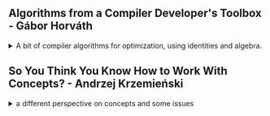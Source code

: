 <!--
ignore these words in spell check for this file
// cSpell:ignore Gábor Horváth Andrzej Krzemieński cassert
-->

## Algorithms from a Compiler Developer's Toolbox - Gábor Horváth

<details>
<summary>
A bit of compiler algorithms for optimization, using identities and algebra.
</summary>

[Algorithms from a Compiler Developer's Toolbox](https://youtu.be/eeS1WP7FK-A),[slides](https://cppnow.digital-medium.co.uk/wp-content/uploads/2021/05/CompilerAlgorithmsTalk.pdf)

### Why Study Compiler?

there are many algorithms and data structure that are used in compilers, compilers are everywhere, like web browsers (html+css, svg, JavaScript of course), GPUs also have compilers, databases have compilers and optimizers, even some configuration format files have something like a compiler inside them. python compiles down to something for machine learning, and routers and modem have something running on them.

A lot of opportunities to improve code, any small improvement is multiplied because it effects every program compiled by it. if we improve a low level compiler (like c++), then we also effect any compiler that uses it (like python or JavaScript).

example: loop strength reduction.

video of a talk by matt godbolt. replacing sum by loop with sum by formula

$
\sum x \equiv \\\frac{x (x+1)}{2}
$

playing with loops kinds and looking at the assembly, we see that the compiler manages to remove the loop and figures out a closed-form formula.

but floating point messes up the optimizations, floating point arithemetic.

### What's Inside the Compiler?

Math.😅\
Chains of recurrences - recursive function when the increment is also a recursive function.

two kinds of recursive formula notations. making functions at incrementoars

$
f(i*i(n)) = {initial,+,incrememt }
$

algebra, operations identities. making loops into recursive notations with those identities, sub expressions combine together. turning this

```cpp
for(i=0;i<m;++i)
v[i] = (i+1)*(i*1) -i*i -2*i;
```

into a constant expression with identities.

$(x+y)(x+y) = (x+y)^2 = x^2 +2xy + y^2$

so we open up the identity, and we can then cancel out stuff and reach a constant.

```cpp
for(i=0;i<m;++i)
v[i]=1;
```

arithemetic series which are supposed to be loops can be made into closed formulas or at least have much less operations per loop

```cpp
int t[20];
for (int i=0;i< 20; i+=1)
{
    t[i]=(i+1)*(i+1) + 3*i - 5; // four additions, two multiplications
}
```

is transformed into this compact form with only two additions.

$
f_{(i+1)^2+3i-5}(n) = \\
\{-4,+6,+2\}
$

which is equivalent to writing this c++ code.

```cpp
int t[20];
int a = -4;
int b = 6;
for (int i=0;i< 20; i+=1)
{
    t[i]=a;
    a+=b;
    b+=2;
}
```

an example of how clang does it. we take this code into a file.

```cpp
int f(int num)
{
    int result =0;
    for (int i =0;i<num;++i)
    {
        result += i;
    }
    return result;
}
```

and then run the following command on it (replace $1 with file name)

```bash
clang++ $1.cpp -c -02 -Xclang -disable-llvm-passes -emit-llvm -S
opt $1.ll -mem2reg -S > {$1}2.ll
opt ${1}2.ll --analyze --scalar-evolution
(other)
```

- -Xclang \<arg> Pass \<arg> to the clang compiler.
- -disable-llvm-passes
- -emit-llvm Use the LLVM representation for assembler and object files
- -S preprocessor only

we can see in the slides how loops are eliminated.

> Recapping Chains of recurrences
>
> - Great to model some loop varian values.
> - Algebra of simple recursive function
> - Algebraic simplifications
> - Strength reduction
> - Closed forms
> - and many more...

### Value Numbering

eliminating some forms of redundancy.

this code has redundancy.

```cpp
int calculate(int a, int b)
{
    int result = (a * b) +2;
    if (a %2 ==0)
    {
        result +=a*b;
    }
    return result;
}
```

the compiler can do the common expression optimization in some cases. but most of the redundancy isn't from the programmer. this code had redundancy in terms of memory access;

```cpp
int matrix[5][5];
//...
matrix[1][2]=bar();
matrix[1][3]=baz();
```

is actually memory dereferencing with a common sub expression.

```cpp
int matrix[5][5];
//...
*((int*)matrix + ROW * sizeof(int) *1 + sizeof(int) * 2)=bar();
*((int*)matrix + ROW * sizeof(int) *1 + sizeof(int) * 3)=baz();
```

we can also have dead_code and unused code that passes around (constant propagation).
compilers work in phases, and at each pass the complier cleans up the code to make it optimize. each pass does a small change.

[BRIL - big red intermediate language](https://github.com/sampsyo/bril) is a compiler IR (Intermediate representation) that is used in some courses to teach about compilers.

optimizations can work across different scopes (function, loop body, and even higher!);

local value numbering optimization. algebraic identities, dead code elimination, constant folding,

### where to learn more

some sources to learn mode about compilers.
audience questions

</details>

## So You Think You Know How to Work With Concepts? - Andrzej Krzemieński

<details>
<summary>
a different perspective on concepts and some issues
</summary>

[So You Think You Know How to Work With Concepts?](https://youtu.be/IUPaAcIk1Us), [Slides](https://cppnow.digital-medium.co.uk/wp-content/uploads/2021/05/andrzej_concepts.pdf)

a different perspective on concepts.

defintions:\
two meanings of "concept" in c++:

- Interfaces in _generic programming_.
- A c++20 language feature.

exploring the limitations of concepts.
he says that the term generic library should be reserved to those who use concepts.

not all 'templated libraries' use concepts, templates are generic, but aren't always based on concepts.

```cpp
boost::optional<std::mutex> om; //Only requires Destructible
auto om2=om; //won't compile, conditional interface
```

as opposed to a different library -[markable](https://github.com/akrzemi1/markable), which uses concepts

```cpp
template <typename MP>
concept mark_policy = requires
{
    // set marked value
    // check for marked value
};


markable<mark_int<int,-1>> oi;
```

a concept is a template (like class template, function template, variable template and alias templates), it's parameterized, it's can be composed of other concepts. the && in the concept world is a conjunction, not logical and. we have some predicates.

the requires statement has new syntax
live coding example

```cpp
#include <iostream>
#include <cassert>
#include <concepts>

namespace lib
{
    template <typename T>
    concept Addable = std::regular<T> //concept
    && requires (T & o,T const & a,T const & b) //conjunction
    {
        {a+b} -> std::convertible_to<T>; //concept
        {o+=b} -> std::same_as<T&>; //concpet
    };

    template <typename T>
    T sum(T const & a, T const & b)
    {
        return a +b;
    }
}

int main()
{
    auto r = lib::sum(1,2);
    std::cout << r <<'\n';
}
```

here is one potential pitfall, instead of requiring the T to be regular, we simply require it to be a valid argument for the std::regular concept, we check if this check is allowed, not the result of it.

```cpp
    template <typename T>
    concept Addable =
    //std::regular<T> &&
    requires (T & o,T const & a,T const & b) //conjunction
    {
        {a+b} -> std::convertible_to<T>; //concept
        {o+=b} -> std::same_as<T&>; //concpet
        std::regular<T>; //wrong!
        //requires std::regular<T>; // this will work
    };
```

the next step is to constrain the library on the concept, this will help the user understand the library when something goes wrong. concept is a predicate, so we can check if a type satisfies it directly.

```cpp
int main()
{
    static_assert(lib::Addable<int>); //check if int fits the concept of Addable
}
```

lets see the difference in the error messages, when we use the templated function, we get a fairly readable compiling error

```cpp
struct X{};
int main()
{
    auto r = lib::sum(X{},X{});
}
```

lets constrain the template itself to use the concept

```cpp
//form 1
template <typename T>
    requires Addable<T>
T sum(T const & a, T const & b)
{
    return a +b;
}

//form 2
template <Addable T>
T sum(T const & a, T const & b)
{
    return a +b;
}
```

now when we try the same code we see a huge error message, just because we used the concept. it tells us the problem is with the interface.

```cpp
struct X{};
int main()
{
    auto r = lib::sum(X{},X{});
}
```

but what if we had some class that has better 'sum' performance if we use the '+=' operator, when the bigger value is on the left side (maybe the function needs to duplicate nodes or something). we stick the implementation details in a nested namespace.

```cpp
namespace lib
{
    template <typename T>
    concept Addable = std::regular<T> //concept
    && requires (T & o,T const & a,T const & b) //conjunction
    {
        {a+b} -> std::convertible_to<T>; //concept
        {o+=b} -> std::same_as<T&>; //concpet
    };
    namespace details
    {
        template <typename T>
        T sum_(T a, T b)
        {
            assert(A > = b);
            return a +=b;
        }
    }
    template <Addable T>
    T sum(T const & a, T const & b)
    {
        if (a < b)
        return details::sum_(b,a);
        else
        return details::sum_(a,b);
    }

}
```

we can use concepts together with the 'auto' keyword

```cpp
int main()
{
    lib::Addable auto r= lib::sum(1,2);
}
```

lets test some more types and see if they work.

```cpp
#include <boost/rational.hpp>
#include <boost/multiprecision/cpp_int.hpp>

int main()
{
    {
    using Rational = boost::rational<int>;
    static_assert(lib::Addable<Rational>);
    Rational a(1,2), b(1,3);
    lib::Addable auto rt = lib::sum(a,b);
    }

    {
    using BigInt = boost::multiprecision::cpp_int;
    static_assert(lib::Addable<BigInt>);
    BigInt a("1122"), b("2233");
    lib::Addable auto rt = lib::sum(a,b);
    }
}
```

and now the user decides to use type complex. which fails. we ask to use the performance version, and we fail, because even though the type is conforming to our concept, it doesn't have the correct operators.

```cpp
#include <complex>
int main()
{
    using ComplexD = std::complex<Double>;
    static_assert(lib::Addable<ComplexD>);
    ComplexD a(0,1), b(1,0);
    lib::Addable auto rt = lib::sumPerformace(a,b);
}
```

> - No guarantee the the function uses only the concept interface.
> - `static_assert(LibConcept<UserType>);`
>   - on failure, a guarantee that the type will _not_ work.
>   - on pass, _no_ guarantee that the type will work.

this negative guarantee protects us from user types accidentally satisfying the function constrains but not the concept, which gives the library more implementation flexability.

```cpp
template <typename T>
bool differ(T const & a, T const & b)
{
    //return !(a==b); maybe this was too expensiva
    return (a!=b);
}
```

our problem is that we tested it on entire, rich, classes. we want to have narrow defintions to work with. concept archetype, we want the minimal interface. we call this "Concept Archetype".

this example is still too big, all we did was make the class conform to the addable concept, but it's still to big (and too specific in the return type of the plus operators)

```cpp
namespace lib
{
    ///template <typename T> concept Addable

    namespace details
    {
        class A{
            //A(A&&)=delete; //declare this as deleted, will also remove all other constructor (copy and move) and destructor. but we actually want them for the std::regular
            void operator&()= delete; // delete the 'address of' operator;
            friend void operator,(A,A) = delete; //delete the comma operator;
            public:
            A& operator+=(A const &); //satisfying the Addable concept
            friend A operator+(A const &,A const &); //satisfying the Addable concept
            friend bool operator==(A const &,A const &) = default; //for the std::regular which requires equality operators

        };
        using AddableArchetyp = A;
        static_assert(Addable<AddableArchetyp>);
    }
}
```

lets try making the concept smaller and narrower by using an inner class.

```cpp
namespace lib
{
    ///template <typename T> concept Addable

    namespace details
    {
        class A{
            //A(A&&)=delete; //declare this as deleted, will also remove all other constructor (copy and move) and destructor. but we actually want them for the std::regular
            void operator&()= delete; // delete the 'address of' operator;
            friend void operator,(A,A) = delete; //delete the comma operator;
            struct Result
            {
                operator A(); //casting
                Result(Result&&)=delete; //declare this as deleted, will also remove all other constructor (copy and move) and destructor.
                void operator&()= delete; // delete the 'address of' operator;
                friend void operator,(Result,Result) = delete; //delete the comma operator;
            };
            public:
            A& operator+=(A const &); //satisfying the Addable concept
            friend Result operator+(A const &,A const &); //satisfying the Addable concept
            friend bool operator==(A const &,A const &) = default; //for the std::regular which requires equality operators

        };
        using AddableArchetype = A;
        static_assert(Addable<AddableArchetype>);

        inline void test_sum()
        {
            sumPerformace(AddableArchetype{},AddableArchetype{})
        }
    }
}
```

this will work because this concept uses default constructable behavior in the test. so we need to change it.we simply assume we get those objects from outside, this function is only really used to ensure the behavior is possible, it's never truly called. it's just to make sure it complies. we can also make sure the result type is appropriate

```cpp
namespace lib
{
    ///template <typename T> concept Addable

    namespace details
    {
        class A{
            //..
        };
        using AddableArchetype = A;
        static_assert(Addable<AddableArchetype>);

        inline AddableArchetype test_sum(AddableArchetype const & a,AddableArchetype const & b)
        {
            return sumPerformace(a,b);
        }
    }
}
```

now, if we run the same example with teh complex number type, we detect the bug properly. it says that we can't instantate this function because of the class A.

```cpp
#include <complex>
int main()
{
    using ComplexD = std::complex<Double>;
    static_assert(lib::Addable<ComplexD>);
    ComplexD a(0,1), b(1,0);
    lib::Addable auto rt = lib::sumPerformace(a,b);
}
```

this bug tells us the we use more operations than what we specify in the interface, now we need to decide how we deal with this./
we can simply use 'if-constexpr' to determine this in a compile time.

```cpp
template <Addable T>
T sumDepending (const T & a, const T & b)
{
    if constexpr(std::totally_ordered<T>)
    {
        retrun sumPreformace(a,b);
    }
    else
    {
        return a+b;
    }
}
```

or we can use two overloads. concepts allows us two overloads that differ only by constraints.

```cpp
template <Addable T>
T sumOverload (const T & a, const T & b)
{
    return a+b;
}

template <Addable T>
    requires std::totally_ordered<T>
T sumOverload (const T & a, const T & b)
{
            //implementation
        if (a < b)
        return details::sum_(b,a);
        else
        return details::sum_(a,b);
}
```

we can also introduce this constraint as a concept by itself, but it has some issues that will be detailed later.

```cpp
template <typename T>
concept OrderedAddable = Addable<T> &&  std::totally_ordered<T>;
```

lets add archtypes to make sure the overloads apply and are ok.

```cpp
namespace lib
{
    namespace ordered
    {
        class A
        {
        //A(A&&)=delete; //declare this as deleted, will also remove all other constructor (copy and move) and destructor. but we actually want them for the std::regular
        void operator&()= delete; // delete the 'address of' operator;
        friend void operator,(A,A) = delete; //delete the comma operator;
        struct Result
        {
            operator A(); //casting
            Result(Result&&)=delete; //declare this as deleted, will also remove all other constructor (copy and move) and destructor.
            void operator&()= delete; // delete the 'address of' operator;
            friend void operator,(Result,Result) = delete; //delete the comma operator;
        };
        public:
        A& operator+=(A const &); //satisfying the Addable concept
        friend Result operator+(A const &,A const &); //satisfying the Addable concept
        friend auto operator<=>(A const &,A const &) = default; //spaceshipt!
        };
    }
    using OrderedArchetype = ordered::A;
    static_assert(Addable<OrderedArchetype>);
    namespace details
    {
        inline OrderedArchetype test_sum(OrderedArchetype const & a,OrderedArchetype const & b)
        {
            return sumPerformace(a,b);
        }
    }
}
```

there can be multitype-concepts. onc concept with three constrained types, this will require three archtypes to test the concept.

```cpp
template <class Iter,class Sentinel, class Pred>
concept PredicatedIteration = requires(Iter i,Sentinel s,Pred p)
{
    {i !=s }=> std::convertible_to<bool>;
    {p(*i)}=> std::convertible_to<bool>;
    ++i;
}
```

archtypes are a cartesian product of the number of constraints and concepts.

now lets try the _std::string_ class. we get a different result than expected, we come across another hidden requirement. we can't specify semantics assumptions requires easily.

```cpp
int main()
{
    static_assert(lib::addable<std::string>);
    std::string a("air"),b("bus");
    lib::Addable auto r = lib::sumDependant(a,b);
    std::cout<< r <<'\n'; //oops! we get "busair" instead of "airbus", the string type is ordered!
}
```

we could try all sorts of things,

```cpp
    template <typename T>
    concept Addable = std::regular<T> //concept
    && requires (T & o,T const & a,T const & b) //conjunction
    {
        {a+b} -> std::convertible_to<T>; //concept
        {o+=b} -> std::same_as<T&>; //concpet
        requires requires
        {
            a+b == b+a;
        }
    };
```

why doesn't this happen in OOP? in objects the type says it implements some base class, and then it's declaring itself to comply with the baseclass interface. concepts are more like 'duck typing'. we can violate syntactic requirements and get a compiler error (fine), but we can also violate semantic requirements and get bugs (undefined behavior for std concepts)

we can add more test to ensure compile time correctness, and we can try to emulate OOP by forcing the used type to specify they confrom to us. we add a template parameter (false) and specialize for it (opt in for what we want). or we can do the inverse, and specialize to optout the non confroming types.
the standard library has a similar trick wth _std::view_ and _std::range_

</details>
